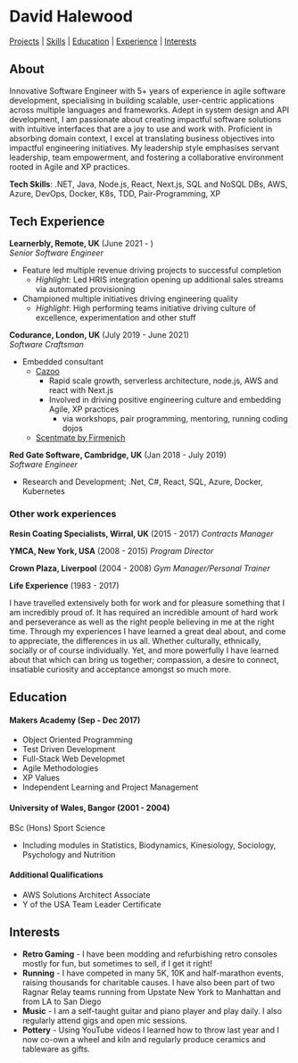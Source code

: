 # David Halewood

[Projects](#projects) | [Skills](#skills) | [Education](#education) | [Experience](#experience) | [Interests](#interests)

## About
Innovative Software Engineer with 5+ years of experience in agile software development, specialising in building scalable, user-centric applications across multiple languages and frameworks. Adept in system design and API development, I am passionate about creating impactful software solutions with intuitive interfaces that are a joy to use and work with. Proficient in absorbing domain context, I excel at translating business objectives into impactful engineering initiatives. My leadership style emphasises servant leadership, team empowerment, and fostering a collaborative environment rooted in Agile and XP practices.

__Tech Skills__: .NET, Java, Node.js, React, Next.js, SQL and NoSQL DBs, AWS, Azure, DevOps, Docker, K8s, TDD, Pair-Programming, XP

## Tech Experience

**Learnerbly, Remote, UK** (June 2021 - )  
*Senior Software Engineer*
  * Feature led multiple revenue driving projects to successful completion
    - *Highlight*: Led HRIS integration opening up additional sales streams via automated provisioning
  * Championed multiple initiatives driving engineering quality
    - *Highlight*: High performing teams initiative driving culture of excellence, experimentation and other stuff

**Codurance, London, UK** (July 2019 - June 2021)  
*Software Craftsman*
- Embedded consultant
  * [Cazoo](https://www.cazoo.co.uk/)
    - Rapid scale growth, serverless architecture, node.js, AWS and react with Next.js
    - Involved in driving positive engineering culture and embedding Agile, XP practices
      - via workshops, pair programming, mentoring, running coding dojos
  * [Scentmate by Firmenich](https://www.scentmate.com/)

**Red Gate Software, Cambridge, UK** (Jan 2018 - July 2019)  
*Software Engineer*
  - Research and Development; .Net, C#, React, SQL, Azure, Docker, Kubernetes

### Other work experiences
**Resin Coating Specialists, Wirral, UK** (2015 - 2017)
*Contracts Manager*

**YMCA, New York, USA** (2008 - 2015)
*Program Director*

**Crown Plaza, Liverpool** (2004 - 2008)
*Gym Manager/Personal Trainer*

**Life Experience** (1983 - 2017)  

I have travelled extensively both for work and for pleasure something that I am incredibly proud of. It has required an incredible amount of hard work and perseverance as well as the right people believing in me at the right time. Through my experiences I have learned a great deal about, and come to appreciate, the differences in us all. Whether culturally, ethnically, socially or of course individually. Yet, and more powerfully I have learned about that which can bring us together; compassion, a desire to connect, insatiable curiosity and acceptance amongst so much more.

## Education

#### Makers Academy (Sep - Dec 2017)
- Object Oriented Programming
- Test Driven Development
- Full-Stack Web Developmet
- Agile Methodologies
- XP Values
- Independent Learning and Project Management

#### University of Wales, Bangor (2001 - 2004)
BSc (Hons) Sport Science
- Including modules in Statistics, Biodynamics, Kinesiology, Sociology, Psychology and Nutrition

#### Additional Qualifications
- AWS Solutions Architect Associate
- Y of the USA Team Leader Certificate

## Interests

- __Retro Gaming__ - I have been modding and refurbishing retro consoles mostly for fun, but sometimes to sell, if I get it right!
- __Running__ - I have competed in many 5K, 10K and half-marathon events, raising thousands for charitable causes. I have also been part of two Ragnar Relay teams running from Upstate New York to Manhattan and from LA to San Diego
- __Music__ - I am a self-taught guitar and piano player and play daily. I also regularly attend gigs and open mic sessions.
- __Pottery__ - Using YouTube videos I learned how to throw last year and I now co-own a wheel and kiln and regularly produce ceramics and tableware as gifts.
